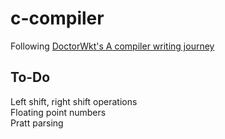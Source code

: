# c-compiler

Following [DoctorWkt's A compiler writing journey](https://github.com/DoctorWkt/acwj)

## To-Do

Left shift, right shift operations\
Floating point numbers\
Pratt parsing
